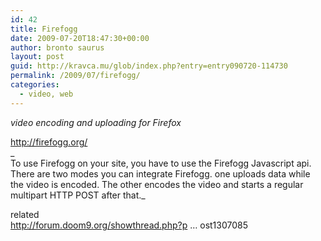 ```yaml
---
id: 42
title: Firefogg
date: 2009-07-20T18:47:30+00:00
author: bronto saurus
layout: post
guid: http://kravca.mu/glob/index.php?entry=entry090720-114730
permalink: /2009/07/firefogg/
categories:
  - video, web
---
```

_video encoding and uploading for Firefox_

<a href="http://firefogg.org/" target="_blank" >http://firefogg.org/</a>  
_  
To use Firefogg on your site, you have to use the Firefogg Javascript api. There are two modes you can integrate Firefogg. one uploads data while the video is encoded. The other encodes the video and starts a regular multipart HTTP POST after that._

related  
<a href="http://forum.doom9.org/showthread.php?p=1307085#post1307085" target="_blank" >http://forum.doom9.org/showthread.php?p &#8230; ost1307085</a>